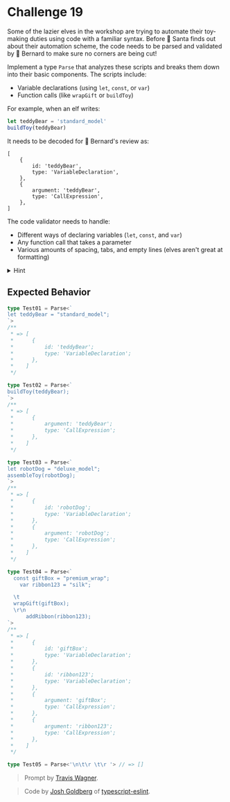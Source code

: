 # Challenge 19

Some of the lazier elves in the workshop are trying to automate their toy-making duties using code with a familiar syntax. Before 🎅 Santa finds out about their automation scheme, the code needs to be parsed and validated by 🎩 Bernard to make sure no corners are being cut!

Implement a type `Parse` that analyzes these scripts and breaks them down into their basic components. The scripts include:

- Variable declarations (using `let`, `const`, or `var`)
- Function calls (like `wrapGift` or `buildToy`)

For example, when an elf writes:

```ts
let teddyBear = 'standard_model'
buildToy(teddyBear)
```

It needs to be decoded for 🎩 Bernard's review as:

```plaintext
[
	{
		id: 'teddyBear',
		type: 'VariableDeclaration',
	},
	{
		argument: 'teddyBear',
		type: 'CallExpression',
	},
]
```

The code validator needs to handle:

- Different ways of declaring variables (`let`, `const`, and `var`)
- Any function call that takes a parameter
- Various amounts of spacing, tabs, and empty lines (elves aren't great at formatting)

<details>
<summary>Hint</summary>
Use recursive type patterns with string template literals to decode the automation scripts step by step. Be careful with whitespace - elves are notoriously inconsistent with their formatting!
</details>

## Expected Behavior

```ts
type Test01 = Parse<`
let teddyBear = "standard_model";
`>
/**
 * => [
 *      {
 * 	        id: 'teddyBear';
 *          type: 'VariableDeclaration';
 *      },
 *    ]
 */

type Test02 = Parse<`
buildToy(teddyBear);
`>
/**
 * => [
 *      {
 *          argument: 'teddyBear';
 *          type: 'CallExpression';
 *      },
 *    ]
 */

type Test03 = Parse<`
let robotDog = "deluxe_model";
assembleToy(robotDog);
`>
/**
 * => [
 *      {
 *          id: 'robotDog';
 *          type: 'VariableDeclaration';
 *      },
 *      {
 *          argument: 'robotDog';
 *          type: 'CallExpression';
 *      },
 *    ]
 */

type Test04 = Parse<`
  const giftBox = "premium_wrap";
    var ribbon123 = "silk";

  \t
  wrapGift(giftBox);
  \r\n
      addRibbon(ribbon123);
`>
/**
 * => [
 *      {
 *          id: 'giftBox';
 *          type: 'VariableDeclaration';
 *      },
 *      {
 *          id: 'ribbon123';
 *          type: 'VariableDeclaration';
 *      },
 *      {
 *          argument: 'giftBox';
 *          type: 'CallExpression';
 *      },
 *      {
 *          argument: 'ribbon123';
 *          type: 'CallExpression';
 *      },
 *    ]
 */

type Test05 = Parse<'\n\t\r \t\r '> // => []
```

> Prompt by [Travis Wagner](https://github.com/trvswgnr).

> Code by [Josh Goldberg](https://joshuakgoldberg.com/) of [typescript-eslint](https://typescript-eslint.io/).
